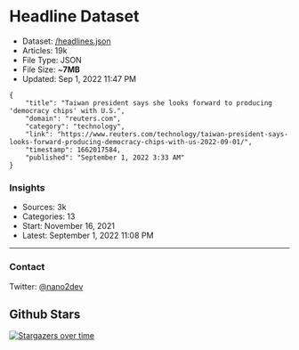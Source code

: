 # Headline Dataset

- Dataset: [/headlines.json](https://raw.githubusercontent.com/fwd/news/master/headlines.json) 
- Articles: 19k
- File Type: JSON
- File Size: ~**7MB**
- Updated: Sep 1, 2022 11:47 PM

```
{
    "title": "Taiwan president says she looks forward to producing 'democracy chips' with U.S.",
    "domain": "reuters.com",
    "category": "technology",
    "link": "https://www.reuters.com/technology/taiwan-president-says-looks-forward-producing-democracy-chips-with-us-2022-09-01/",
    "timestamp": 1662017584,
    "published": "September 1, 2022 3:33 AM"
}
```

### Insights

- Sources: 3k
- Categories: 13
- Start: November 16, 2021
- Latest: September 1, 2022 11:08 PM

---

### Contact 

Twitter: [@nano2dev](https://twitter.com/nano2dev)

## Github Stars

[![Stargazers over time](https://starchart.cc/fwd/news.svg)](https://starchart.cc/fwd/news)
